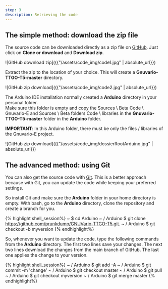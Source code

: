 ```yaml
---
step: 3
description: Retrieving the code
---
```


The simple method: download the zip file
----------------------------------

The source code can be downloaded directly as a zip file on [GitHub](https://github.com/prunkdump/GNUVario-TTGO-T5). Just click on **Clone or download** and **Download zip**.

![GitHub download zip]({{"/assets/code_img/code1.jpg" | absolute_url}})

Extract the zip to the location of your choice. This will create a **Gnuvario-TTGO-T5-master** directory.

![GitHub zip download]({{"/assets/code_img/code2.jpg" | absolute_url}})

The Arduino IDE installation normally created a **Arduino** directory in your personal folder. <BR> Make sure this folder is empty and copy the Sources \ Beta Code \ Gnuvario-E and Sources \ Beta folders Code \ libraries in the **Gnuvario-TTGO-T5-master** folder in the **Arduino** folder.

**IMPORTANT**: In this Arduino folder, there must be only the files / libraries of the Gnuvario-E project.

![GitHub zip download]({{"/assets/code_img/dossierRootArduino.jpg" | absolute_url}})

The advanced method: using Git
-----------------------------

You can also get the source code with [Git](https://git-scm.com/). This is a better approach because with Git, you can update the code while keeping your preferred settings.

So install Git and make sure the **Arduino** folder in your home directory is empty. With bash, go to the **Arduino** directory, clone the repository and create a branch for you.

{% highlight shell_session%}
~ $ cd Arduino
~ / Arduino $ git clone https://github.com/prunkdump/GNUVario-TTGO-T5.git.
~ / Arduino $ git checkout -b myversion
{% endhighlight%}

So, whenever you want to update the code, type the following commands from the **Arduino** directory. The first two lines save your changes. The next two lines download the changes from the main branch of GitHub. The last one applies the change to your version.

{% highlight shell_session%}
~ / Arduino $ git add -A
~ / Arduino $ git commit -m 'change'
~ / Arduino $ git checkout master
~ / Arduino $ git pull
~ / Arduino $ git checkout myversion
~ / Arduino $ git merge master
{% endhighlight%}